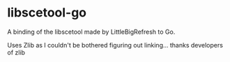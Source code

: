 # libscetool-go

A binding of the libscetool made by LittleBigRefresh to Go.

Uses Zlib as I couldn't be bothered figuring out linking... thanks developers of zlib
